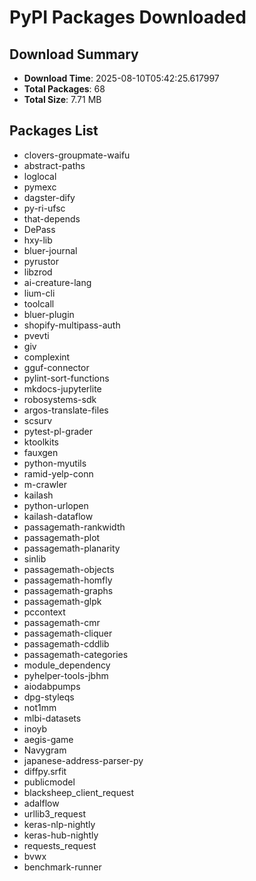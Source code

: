 # PyPI Packages Downloaded

## Download Summary
- **Download Time**: 2025-08-10T05:42:25.617997
- **Total Packages**: 68
- **Total Size**: 7.71 MB

## Packages List
- clovers-groupmate-waifu
- abstract-paths
- loglocal
- pymexc
- dagster-dify
- py-ri-ufsc
- that-depends
- DePass
- hxy-lib
- bluer-journal
- pyrustor
- libzrod
- ai-creature-lang
- lium-cli
- toolcall
- bluer-plugin
- shopify-multipass-auth
- pvevti
- giv
- complexint
- gguf-connector
- pylint-sort-functions
- mkdocs-jupyterlite
- robosystems-sdk
- argos-translate-files
- scsurv
- pytest-pl-grader
- ktoolkits
- fauxgen
- python-myutils
- ramid-yelp-conn
- m-crawler
- kailash
- python-urlopen
- kailash-dataflow
- passagemath-rankwidth
- passagemath-plot
- passagemath-planarity
- sinlib
- passagemath-objects
- passagemath-homfly
- passagemath-graphs
- passagemath-glpk
- pccontext
- passagemath-cmr
- passagemath-cliquer
- passagemath-cddlib
- passagemath-categories
- module_dependency
- pyhelper-tools-jbhm
- aiodabpumps
- dpg-styleqs
- not1mm
- mlbi-datasets
- inoyb
- aegis-game
- Navygram
- japanese-address-parser-py
- diffpy.srfit
- publicmodel
- blacksheep_client_request
- adalflow
- urllib3_request
- keras-nlp-nightly
- keras-hub-nightly
- requests_request
- bvwx
- benchmark-runner
